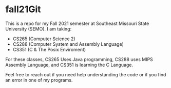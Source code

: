 # fall21Git

This is a repo for my Fall 2021 semester at Southeast Missouri State University (SEMO).
I am taking:
 - CS265 (Computer Science 2)
 - CS288 (Computer System and Assembly Language)
 - CS351 (C & The Posix Enviroment)
 
 For these classes, CS265 Uses Java programming, CS288 uses MIPS Assembly Language, and CS351 is learning the C Language.
 
 Feel free to reach out if you need help understanding the code or if you find an error in one of my programs.
